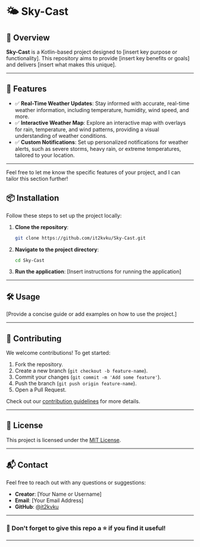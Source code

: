 
# 🌤️ Sky-Cast

## 🚀 Overview

**Sky-Cast** is a Kotlin-based project designed to [insert key purpose or functionality]. This repository aims to provide [insert key benefits or goals] and delivers [insert what makes this unique].

---



## 🎯 Features

- ✅ **Real-Time Weather Updates**: Stay informed with accurate, real-time weather information, including temperature, humidity, wind speed, and more.
- ✅ **Interactive Weather Map**: Explore an interactive map with overlays for rain, temperature, and wind patterns, providing a visual understanding of weather conditions.
- ✅ **Custom Notifications**: Set up personalized notifications for weather alerts, such as severe storms, heavy rain, or extreme temperatures, tailored to your location.

---

Feel free to let me know the specific features of your project, and I can tailor this section further!
## 📦 Installation

Follow these steps to set up the project locally:

1. **Clone the repository**:
   ```bash
   git clone https://github.com/it2kvku/Sky-Cast.git
   ```
2. **Navigate to the project directory**:
   ```bash
   cd Sky-Cast
   ```
3. **Run the application**:
   [Insert instructions for running the application]

---

## 🛠️ Usage

[Provide a concise guide or add examples on how to use the project.]

---

## 🤝 Contributing

We welcome contributions! To get started:

1. Fork the repository.
2. Create a new branch (`git checkout -b feature-name`).
3. Commit your changes (`git commit -m 'Add some feature'`).
4. Push the branch (`git push origin feature-name`).
5. Open a Pull Request.

Check out our [contribution guidelines](CONTRIBUTING.md) for more details.

---

## 📄 License

This project is licensed under the [MIT License](LICENSE).

---

## 📬 Contact

Feel free to reach out with any questions or suggestions:

- **Creator**: [Your Name or Username]
- **Email**: [Your Email Address]
- **GitHub**: [@it2kvku](https://github.com/it2kvku)

---

### 🌟 Don't forget to give this repo a ⭐ if you find it useful!

---
